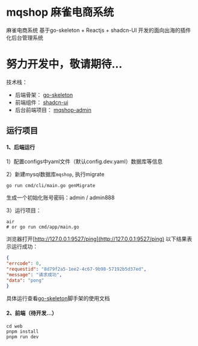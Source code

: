 # mqshop 麻雀电商系统
麻雀电商系统 基于go-skeleton + Reactjs + shadcn-UI 开发的面向出海的插件化后台管理系统

# 努力开发中，敬请期待...

技术栈：
- 后端骨架：
[go-skeleton](https://github.com/MQEnergy/mqshop)
- 前端组件：
[shadcn-ui](https://github.com/shadcn-ui/ui) 
- 后台前端项目：
[mqshop-admin](https://github.com/MQEnergy/mqshop-admin) 


## 运行项目
#### 1、后端运行
1）配置configs中yaml文件（默认config.dev.yaml）数据库等信息

2）新建mysql数据库`mqshop`, 执行migrate
```shell
go run cmd/cli/main.go genMigrate
```
生成一个初始化账号密码：admin / admin888

3）运行项目：
```shell
air
# or go run cmd/app/main.go
```

浏览器打开[http://127.0.0.1:9527/ping](http://127.0.0.1:9527/ping) 以下结果表示运行成功：
```json
{
"errcode": 0,
"requestid": "8d79f2a5-1ee2-4c67-9b98-57192b5d37ed",
"message": "请求成功",
"data": "pong"
}
```

具体运行查看[go-skeleton](https://github.com/MQEnergy/go-skeleton)脚手架的使用文档


#### 2、前端（待开发...）
```shell
cd web
pnpm install
pnpm run dev
```


